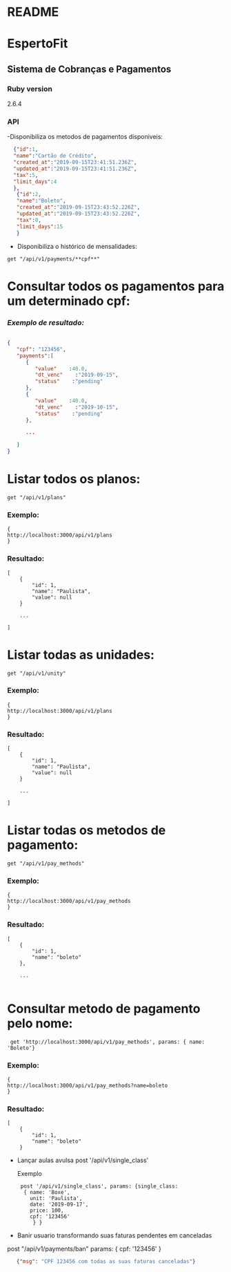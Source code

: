 # README

# EspertoFit

## Sistema de Cobranças e Pagamentos

### Ruby version
2.6.4

### API
-Disponibiliza os metodos de pagamentos disponiveis:
```JSON
  {"id":1,
  "name":"Cartão de Crédito",
  "created_at":"2019-09-15T23:41:51.236Z",
  "updated_at":"2019-09-15T23:41:51.236Z",
  "tax":5,
  "limit_days":4
  },
   {"id":2,
   "name":"Boleto",
   "created_at":"2019-09-15T23:43:52.226Z",
   "updated_at":"2019-09-15T23:43:52.226Z",
   "tax":0,
   "limit_days":15
   }
```
- Disponibiliza o histórico de mensalidades:

```
get "/api/v1/payments/**cpf**"
```
# Consultar todos os pagamentos para um determinado cpf:


### *Exemplo de resultado:*

```json

{
   "cpf": "123456",
   "payments":[
      {
         "value"    :40.0,
         "dt_venc"    :"2019-09-15",
         "status"    :"pending"
      },
      {
         "value"    :40.0,
         "dt_venc"    :"2019-10-15",
         "status"    :"pending"
      },

      ...

   ]
}
  ```

# Listar todos os planos:
```
get "/api/v1/plans"
```
### **Exemplo:**

```
{
http://localhost:3000/api/v1/plans
}
```

### Resultado:

```
[
    {
        "id": 1,
        "name": "Paulista",
        "value": null
    }

    ...

]
```

# Listar todas as unidades:
```
get "/api/v1/unity"
```
### **Exemplo:**

```
{
http://localhost:3000/api/v1/plans
}
```

### Resultado:

```
[
    {
        "id": 1,
        "name": "Paulista",
        "value": null
    }

    ...

]
```

# Listar todas os metodos de pagamento:
```
get "/api/v1/pay_methods"
```
### **Exemplo:**

```
{
http://localhost:3000/api/v1/pay_methods
}
```

### Resultado:

```
[
    {
        "id": 1,
        "name": "boleto"
    },

    ...


```

# Consultar metodo de pagamento pelo nome:
```
 get 'http://localhost:3000/api/v1/pay_methods', params: { name: 'Boleto'}
```
### **Exemplo:**

```
{
http://localhost:3000/api/v1/pay_methods?name=boleto
}
```

### Resultado:

```
[
    {
        "id": 1,
        "name": "boleto"
    }

```
- Lançar aulas avulsa 
  post '/api/v1/single_class'
  
  Exemplo
  ```
   post '/api/v1/single_class', params: {single_class: 
    { name: 'Boxe',
      unit: 'Paulista',
      date: '2019-09-17',
      price: 100,
      cpf: '123456'
       } }
  ```

- Banir usuario transformando suas faturas pendentes em canceladas

post "/api/v1/payments/ban" params: { cpf: '123456' }
```json
   {"msg": "CPF 123456 com todas as suas faturas canceladas"}
```
